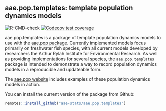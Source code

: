 ## aae.pop.templates: template population dynamics models

<!-- badges: start -->

![R-CMD-check](https://github.com/aae-stats/aae.pop.templates/actions/workflows/check-standard.yaml/badge.svg)
[![Codecov test coverage](https://codecov.io/github/aae-stats/aae.pop.templates/main/graph/badge.svg)](https://app.codecov.io/github/aae-stats/aae.pop.templates/)

<!-- badges: end -->

aae.pop.templates is a package of template population dynamics models to use with the [aae.pop package](https://aae-stats.github.io/aae.pop/). Currently implemented models focus primarily on freshwater fish species, with all current models developed by researchers the Arthur Rylah Institute for Environmental Research. As well as providing implementations for several species, the `aae.pop.templates` package is intended to demonstrate a way to record population dynamics models in a reproducible and updateable form. 

The [aae.pop website](https://aae-stats.github.io/aae.pop) includes examples of these population dynamics models in action.

You can install the current version of the package from Github:

``` r
remotes::install_github("aae-stats/aae.pop.templates")
```

